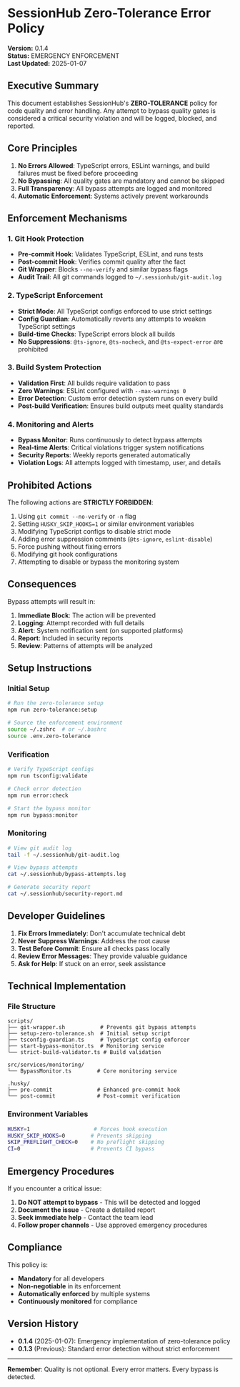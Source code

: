 # SessionHub Zero-Tolerance Error Policy

**Version:** 0.1.4  
**Status:** EMERGENCY ENFORCEMENT  
**Last Updated:** 2025-01-07

## Executive Summary

This document establishes SessionHub's **ZERO-TOLERANCE** policy for code quality and error handling. Any attempt to bypass quality gates is considered a critical security violation and will be logged, blocked, and reported.

## Core Principles

1. **No Errors Allowed**: TypeScript errors, ESLint warnings, and build failures must be fixed before proceeding
2. **No Bypassing**: All quality gates are mandatory and cannot be skipped
3. **Full Transparency**: All bypass attempts are logged and monitored
4. **Automatic Enforcement**: Systems actively prevent workarounds

## Enforcement Mechanisms

### 1. Git Hook Protection

- **Pre-commit Hook**: Validates TypeScript, ESLint, and runs tests
- **Post-commit Hook**: Verifies commit quality after the fact
- **Git Wrapper**: Blocks `--no-verify` and similar bypass flags
- **Audit Trail**: All git commands logged to `~/.sessionhub/git-audit.log`

### 2. TypeScript Enforcement

- **Strict Mode**: All TypeScript configs enforced to use strict settings
- **Config Guardian**: Automatically reverts any attempts to weaken TypeScript settings
- **Build-time Checks**: TypeScript errors block all builds
- **No Suppressions**: `@ts-ignore`, `@ts-nocheck`, and `@ts-expect-error` are prohibited

### 3. Build System Protection

- **Validation First**: All builds require validation to pass
- **Zero Warnings**: ESLint configured with `--max-warnings 0`
- **Error Detection**: Custom error detection system runs on every build
- **Post-build Verification**: Ensures build outputs meet quality standards

### 4. Monitoring and Alerts

- **Bypass Monitor**: Runs continuously to detect bypass attempts
- **Real-time Alerts**: Critical violations trigger system notifications
- **Security Reports**: Weekly reports generated automatically
- **Violation Logs**: All attempts logged with timestamp, user, and details

## Prohibited Actions

The following actions are **STRICTLY FORBIDDEN**:

1. Using `git commit --no-verify` or `-n` flag
2. Setting `HUSKY_SKIP_HOOKS=1` or similar environment variables
3. Modifying TypeScript configs to disable strict mode
4. Adding error suppression comments (`@ts-ignore`, `eslint-disable`)
5. Force pushing without fixing errors
6. Modifying git hook configurations
7. Attempting to disable or bypass the monitoring system

## Consequences

Bypass attempts will result in:

1. **Immediate Block**: The action will be prevented
2. **Logging**: Attempt recorded with full details
3. **Alert**: System notification sent (on supported platforms)
4. **Report**: Included in security reports
5. **Review**: Patterns of attempts will be analyzed

## Setup Instructions

### Initial Setup

```bash
# Run the zero-tolerance setup
npm run zero-tolerance:setup

# Source the enforcement environment
source ~/.zshrc  # or ~/.bashrc
source .env.zero-tolerance
```

### Verification

```bash
# Verify TypeScript configs
npm run tsconfig:validate

# Check error detection
npm run error:check

# Start the bypass monitor
npm run bypass:monitor
```

### Monitoring

```bash
# View git audit log
tail -f ~/.sessionhub/git-audit.log

# View bypass attempts
cat ~/.sessionhub/bypass-attempts.log

# Generate security report
cat ~/.sessionhub/security-report.md
```

## Developer Guidelines

1. **Fix Errors Immediately**: Don't accumulate technical debt
2. **Never Suppress Warnings**: Address the root cause
3. **Test Before Commit**: Ensure all checks pass locally
4. **Review Error Messages**: They provide valuable guidance
5. **Ask for Help**: If stuck on an error, seek assistance

## Technical Implementation

### File Structure

```
scripts/
├── git-wrapper.sh           # Prevents git bypass attempts
├── setup-zero-tolerance.sh  # Initial setup script
├── tsconfig-guardian.ts     # TypeScript config enforcer
├── start-bypass-monitor.ts  # Monitoring service
└── strict-build-validator.ts # Build validation

src/services/monitoring/
└── BypassMonitor.ts        # Core monitoring service

.husky/
├── pre-commit              # Enhanced pre-commit hook
└── post-commit             # Post-commit verification
```

### Environment Variables

```bash
HUSKY=1                    # Forces hook execution
HUSKY_SKIP_HOOKS=0        # Prevents skipping
SKIP_PREFLIGHT_CHECK=0    # No preflight skipping
CI=0                      # Prevents CI bypass
```

## Emergency Procedures

If you encounter a critical issue:

1. **Do NOT attempt to bypass** - This will be detected and logged
2. **Document the issue** - Create a detailed report
3. **Seek immediate help** - Contact the team lead
4. **Follow proper channels** - Use approved emergency procedures

## Compliance

This policy is:
- **Mandatory** for all developers
- **Non-negotiable** in its enforcement
- **Automatically enforced** by multiple systems
- **Continuously monitored** for compliance

## Version History

- **0.1.4** (2025-01-07): Emergency implementation of zero-tolerance policy
- **0.1.3** (Previous): Standard error detection without strict enforcement

---

**Remember**: Quality is not optional. Every error matters. Every bypass is detected.